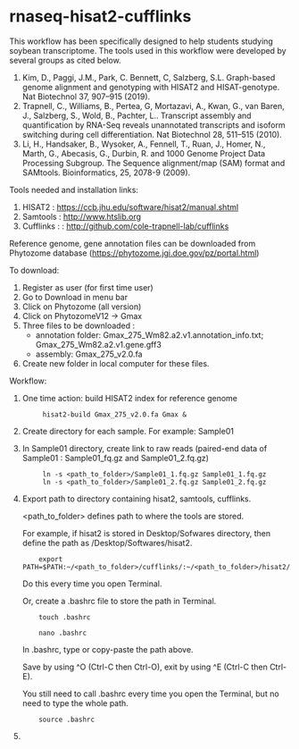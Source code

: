 # rnaseq-hisat2-cufflinks

This workflow has been specifically designed to help students studying soybean transcriptome.
The tools used in this workflow were developed by several groups as cited below.
1. Kim, D., Paggi, J.M., Park, C. Bennett, C, Salzberg, S.L. Graph-based genome alignment and genotyping with HISAT2 and HISAT-genotype. Nat Biotechnol 37, 907–915 (2019).
2. Trapnell, C., Williams, B., Pertea, G, Mortazavi, A., Kwan, G., van Baren, J., Salzberg, S., Wold, B., Pachter, L.. Transcript assembly and quantification by RNA-Seq reveals unannotated transcripts and isoform switching during cell differentiation. Nat Biotechnol 28, 511–515 (2010).
3. Li, H., Handsaker, B., Wysoker, A., Fennell, T., Ruan, J., Homer, N., Marth, G., Abecasis, G., Durbin, R. and 1000 Genome Project Data Processing Subgroup. The Sequence alignment/map (SAM) format and SAMtools. Bioinformatics, 25, 2078-9 (2009).


Tools needed and installation links:
1. HISAT2 : https://ccb.jhu.edu/software/hisat2/manual.shtml
2. Samtools : http://www.htslib.org
3. Cufflinks : : http://github.com/cole-trapnell-lab/cufflinks


Reference genome, gene annotation files can be downloaded from Phytozome database (https://phytozome.jgi.doe.gov/pz/portal.html)

To download:
1. Register as user (for first time user)
2. Go to Download in menu bar
3. Click on Phytozome (all version)
4. Click on PhytozomeV12 -> Gmax
5. Three files to be downloaded : 
    - annotation folder: Gmax_275_Wm82.a2.v1.annotation_info.txt; Gmax_275_Wm82.a2.v1.gene.gff3
    - assembly: Gmax_275_v2.0.fa
6. Create new folder in local computer for these files.

Workflow:

1. One time action: build HISAT2 index for reference genome

            hisat2-build Gmax_275_v2.0.fa Gmax &


2. Create directory for each sample. For example: Sample01

3. In Sample01 directory, create link to raw reads (paired-end data of Sample01 : Sample01_fq.gz and Sample01_2.fq.gz)

            ln -s <path_to_folder>/Sample01_1.fq.gz Sample01_1.fq.gz
            ln -s <path_to_folder>/Sample01_2.fq.gz Sample01_2.fq.gz
            
            
4.  Export path to directory containing hisat2, samtools, cufflinks.

    <path_to_folder> defines path to where the tools are stored. 
    
    For example, if hisat2 is stored in Desktop/Sofwares directory, then define the path as /Desktop/Softwares/hisat2.
    

            export PATH=$PATH:~/<path_to_folder>/cufflinks/:~/<path_to_folder>/hisat2/~/<path_to_folder>/samtools
            
    Do this every time you open Terminal.
    
    Or, create a .bashrc file to store the path in Terminal.
  
    
            touch .bashrc
            
            nano .bashrc
            
    
    In .bashrc, type or copy-paste the path above.
    
    Save by using ^O (Ctrl-C then Ctrl-O), exit by using ^E (Ctrl-C then Ctrl-E).
    
    You still need to call .bashrc every time you open the Terminal, but no need to type the whole path.
    
  
            source .bashrc 
    
    
5.   
    
    
    
            
    
    
            
    
            
    
    





